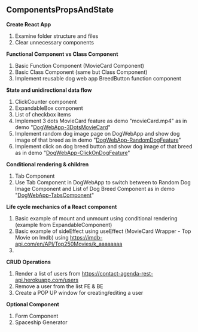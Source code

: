 ## ComponentsPropsAndState

**Create React App**

1. Examine folder structure and files
2. Clear unnecessary components

**Functional Component vs Class Component**

1. Basic Function Component (MovieCard Component)
2. Basic Class Component (same but Class Component)
3. Implement reusable dog web app BreedButton function component

**State and unidirectional data flow**

1. ClickCounter component
2. ExpandableBox component
3. List of checkbox items
4. Implement 3 dots MovieCard feature as demo "movieCard.mp4" as in demo "[DogWebApp-3DotsMovieCard](https://drive.google.com/file/d/1j3nhFXwrJW9Gq2RFuwQedXEaO__HVp7O/view?usp=sharing)"
5. Implement random dog image page on DogWebApp and show dog image of that breed as in demo "[DogWebApp-RandomDogFeature](https://drive.google.com/file/d/1NfYF8pBodVp3H0g5DcvI08gR9hsvU0zU/view?usp=sharing)"
6. Implement click on dog breed button and show dog image of that breed as in demo "[DogWebApp-ClickOnDogFeature](https://drive.google.com/file/d/1irGsB0G8vwByaH6Y4AkuWnE5F5vRFetC/view?usp=sharing)"

**Conditional rendering & children**

1. Tab Component
2. Use Tab Component in DogWebApp to switch between to Random Dog Image Component and List of Dog Breed Component as in demo "[DogWebApp-TabsComponent](https://drive.google.com/file/d/1UMZ3B_n5tdYW-C4iXMyJB3sCvRALBZGJ/view?usp=sharing)"

**Life cycle mechanics of a React component**

1. Basic example of mount and unmount using conditional rendering (example from ExpandableComponent)
2. Basic example of sideEffect using useEffect (MovieCard Wrapper - Top Movie on Imdb) using https://imdb-api.com/en/API/Top250Movies/k_aaaaaaaa
3.

**CRUD Operations**

1. Render a list of users from https://contact-agenda-rest-api.herokuapp.com/users
2. Remove a user from the list FE & BE
3. Create a POP UP window for creating/editing a user

**Optional Component**

1. Form Component
2. Spaceship Generator
